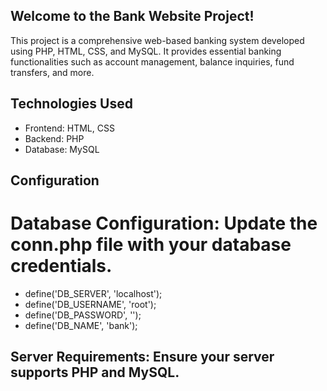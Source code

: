
## Welcome to the Bank Website Project!
This project is a comprehensive web-based banking system developed using PHP, HTML, CSS, and MySQL. It provides essential banking functionalities such as account management, balance inquiries, fund transfers, and more.


## Technologies Used

- Frontend: HTML, CSS
- Backend: PHP
- Database: MySQL

## Configuration
# Database Configuration: Update the conn.php file with your database credentials.

- define('DB_SERVER', 'localhost');
- define('DB_USERNAME', 'root');
- define('DB_PASSWORD', '');
- define('DB_NAME', 'bank');

## Server Requirements: Ensure your server supports PHP and MySQL.
